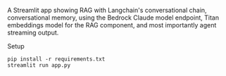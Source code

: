 A Streamlit app showing RAG with Langchain's conversational chain, conversational memory, using the Bedrock Claude model endpoint, Titan embeddings model for the RAG component, and most importantly agent streaming output.

Setup
```
pip install -r requirements.txt
streamlit run app.py
```

